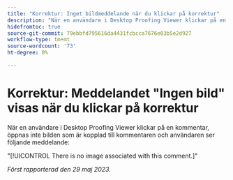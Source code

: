 ```yaml
---
title: "Korrektur: Inget bildmeddelande när du klickar på korrektur"
description: "När en användare i Desktop Proofing Viewer klickar på en kommentar öppnas inte bilden som är kopplad till kommentaren och användaren ser ett meddelande."
hidefromtoc: true
source-git-commit: 79ebbfd795616da4431fcbcca7676e03b5e2d927
workflow-type: tm+mt
source-wordcount: '73'
ht-degree: 0%

---
```



# Korrektur: Meddelandet &quot;Ingen bild&quot; visas när du klickar på korrektur

När en användare i Desktop Proofing Viewer klickar på en kommentar, öppnas inte bilden som är kopplad till kommentaren och användaren ser följande meddelande:

&quot;[!UICONTROL There is no image associated with this comment.]&quot;

_Först rapporterad den 29 maj 2023._
